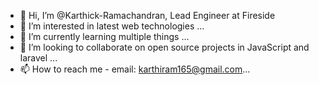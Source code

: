 - 👋 Hi, I’m @Karthick-Ramachandran, Lead Engineer at Fireside
- 👀 I’m interested in latest web technologies ...
- 🌱 I’m currently learning multiple things ...
- 💞️ I’m looking to collaborate on open source projects in JavaScript and laravel ...
- 📫 How to reach me - email: karthiram165@gmail.com...

<!---
Karthick-Ramachandran/Karthick-Ramachandran is a ✨ special ✨ repository because its `README.md` (this file) appears on your GitHub profile.
You can click the Preview link to take a look at your changes.
--->
